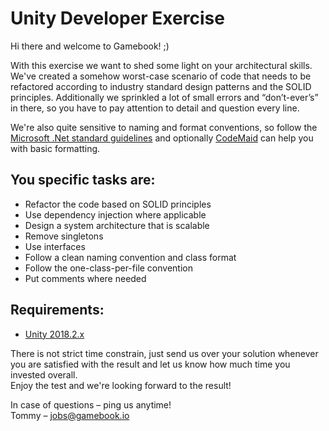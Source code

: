 # Unity Developer Exercise

Hi there and welcome to Gamebook! ;)  

With this exercise we want to shed some light on your architectural skills.  
We've created a somehow worst-case scenario of code that needs to be refactored according to industry standard design patterns and the SOLID principles. Additionally we sprinkled a lot of small errors and “don’t-ever’s” in there, so you have to pay attention to detail and question every line.  

We're also quite sensitive to naming and format conventions, so follow the [Microsoft .Net standard guidelines](https://msdn.microsoft.com/en-us/library/ms229002(v=vs.110).aspx) and optionally [CodeMaid](http://www.codemaid.net/) can help you with basic formatting.

## You specific tasks are:
* Refactor the code based on SOLID principles
* Use dependency injection where applicable
* Design a system architecture that is scalable
* Remove singletons
* Use interfaces
* Follow a clean naming convention and class format
* Follow the one-class-per-file convention
* Put comments where needed

## Requirements:
* [Unity 2018.2.x](http://unity3d.com/get-unity)

There is not strict time constrain, just send us over your solution whenever you are satisfied with the result and let us know how much time you invested overall.  
Enjoy the test and we're looking forward to the result!

In case of questions – ping us anytime!  
Tommy – jobs@gamebook.io
